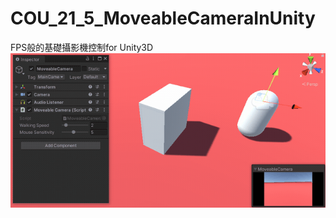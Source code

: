 # COU_21_5_MoveableCameraInUnity
FPS般的基礎攝影機控制for Unity3D <br>
![](https://github.com/weichih25/COU_21_5_MoveableCameraInUnity/blob/main/Demo.gif)
